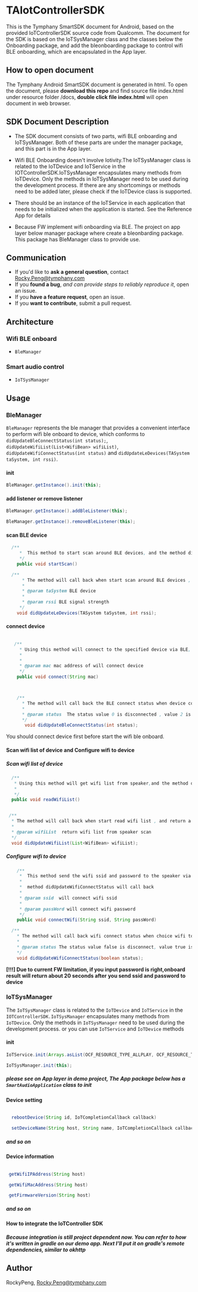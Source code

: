 # TAIotControllerSDK
This is the Tymphany SmartSDK document for Android, based on the provided IoTControllerSDK source code from Qualcomm. The document for the SDK is based on the IoTSysManager class and the classes below the Onboarding package, and add the bleonboarding package to control wifi BLE onboarding, which are encapsulated in the App layer. 

## How to open document
The Tymphany Android SmartSDK document is generated in html. To open the document, please **download this repo** and find source file index.html under resource folder /docs, **double click file index.html** will open document in web browser.

## SDK Document Description
* The SDK document consists of two parts, wifi BLE onboarding and IoTSysManager. Both of these parts are under the manager package, and this part is in the App layer.

* Wifi BLE Onboarding doesn't involve Iotivity.The IoTSysManager class is related to the IoTDevice and IoTService in the IOTControllerSDK.IoTSysManager encapsulates many methods from IoTDevice. Only the methods in IoTSysManager need to be used during the development process. If there are any shortcomings or methods need to be added later, please check if the IoTDevice class is supported.

* There should be an instance of the IoTService in each application that needs to be initialized when the application is started. See the Reference App for details

* Because FW implement wifi onboarding via BLE. The project on app layer below manager package where create a bleonbarding package. This package has BleManager class to provide use.


## Communication

- If you'd like to **ask a general question**, contact Rocky.Peng@tymphany.com
- If you **found a bug**, _and can provide steps to reliably reproduce it_, open an issue.
- If you **have a feature request**, open an issue.
- If you **want to contribute**, submit a pull request.


## Architecture

### Wifi BLE onboard

- `BleManager`

### Smart audio control

* `IoTSysManager`
  
## Usage

### BleManager

`BleManager` represents the ble manager that provides a convenient interface to perform wifi ble onboard to device, which conforms to `didUpdateBleConnectStatus(int status);`, `didUpdateWifiList(List<WifiBean> wifiList)`, `didUpdateWifiConnectStatus(int status)` and `didUpdateLeDevices(TASystem taSystem, int rssi)`.

#### init

```java
BleManager.getInstance().init(this);
```

#### add listener or remove listener

```java
BleManager.getInstance().addBleListener(this);

BleManager.getInstance().removeBleListener(this);
```

#### scan BLE device 
```java
  /**
     *  This method to start scan around BLE devices, and the method didUpdateLeDevices will call back
     */
    public void startScan()

  /**
      * The method will call back when start scan around BLE devices , and return BLE device
      *
      * @param taSystem BLE device
      *
      * @param rssi BLE signal strength
     */
    void didUpdateLeDevices(TASystem taSystem, int rssi);
```

#### connect device
```java

   /**
     * Using this method will connect to the specified device via BLE, and the method didUpdateBleConnectStatus will call back
     *
     *
     * @param mac mac address of will connect device
     */
    public void connect(String mac)



    /**
      * The method will call back the BLE connect status when device connected or disconnected
      *
      * @param status  The status value 0 is disconnected , value 2 is connected
      */
       void didUpdateBleConnectStatus(int status);


```


You should connect device first before start the wifi ble onboard.

####  Scan wifi list of device and Configure wifi to device

##### Scan wifi list of device

```java
  /**
   * Using this method will get wifi list from speaker,and the method didUpdateWifiList will call back
   *
   */
  public void readWifiList()


 /**
  * The method will call back when start read wifi list , and return a wifi list
  *
  * @param wifiList  return wifi list from speaker scan
  */
  void didUpdateWifiList(List<WifiBean> wifiList);    
```

##### Configure wifi to device

```java
    /**
     *  This method send the wifi ssid and password to the speaker via BLE , when the speaker connect this wifi or not connect, the
     *
     *  method didUpdateWifiConnectStatus will call back
     *
     * @param ssid  will connect wifi ssid
     *
     * @param passWord will connect wifi password
     */
    public void connectWifi(String ssid, String passWord)

  /**
    * The method will call back wifi connect status when choice wifi to connect
    *
    * @param status The status value false is disconnect, value true is connected
    */
    void didUpdateWifiConnectStatus(boolean status);    
```
**[!!!] Due to current FW limitation, if you input password is right,onboard result will return about 20 seconds after you send ssid and password to device**

### IoTSysManager

The `IoTSysManager` class is related to the `IoTDevice` and `IoTService` in the `IOTControllerSDK.IoTSysManager` encapsulates many methods from `IoTDevice`. Only the methods in `IoTSysManager` need to be used during the development process. or you can use `IoTService` and `IoTDevice` methods

#### init

```java
IoTService.init(Arrays.asList(OCF_RESOURCE_TYPE_ALLPLAY, OCF_RESOURCE_TYPE_IOTSYS), IoTDiscovery.getInstance());

IoTSysManager.init(this);
```
##### please see on App layer in demo project, The App package below has a `SmartAudioApplication` class to init 

#### Device setting
```java

  rebootDevice(String id, IoTCompletionCallback callback)

  setDeviceName(String host, String name, IoTCompletionCallback callback)

```
##### and so on
 
#### Device information

```java

 getWifiIPAddress(String host)

 getWifiMacAddress(String host)

 getFirmwareVersion(String host)

```
##### and so on

#### How to integrate the IoTController SDK
##### Because integration is still project dependent now. You can refer to how it's written in gradle on our demo app. Next I'll put it on gradle's remote dependencies, similar to okhttp 


## Author

RockyPeng, Rocky.Peng@tymphany.com


